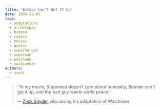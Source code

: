 ```yaml
---
title: 'Batman Can’t Get It Up'
date: 2008-12-02
tags:
  - adaptations
  - archetypes
  - batman
  - comics
  - movies
  - quotes
  - superheroes
  - superman
  - watchmen
  - zacksnyder
authors:
  - scott
---
```


> ''In my movie, Superman doesn't care about humanity, Batman can't get it up, and the bad guy wants world peace.''
>
> — [Zack Snyder](http://www.ew.com/ew/article/0,,20213067_20213068_20213273,00.html), discussing his adaptation of Watchmen
